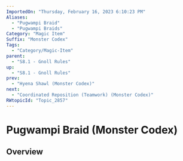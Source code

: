 ```yaml
---
ImportedOn: "Thursday, February 16, 2023 6:10:23 PM"
Aliases:
  - "Pugwampi Braid"
  - "Pugwampi Braids"
Category: "Magic Item"
Suffix: "Monster Codex"
Tags:
  - "Category/Magic-Item"
parent:
  - "S8.1 - Gnoll Rules"
up:
  - "S8.1 - Gnoll Rules"
prev:
  - "Hyena Shawl (Monster Codex)"
next:
  - "Coordinated Reposition (Teamwork) (Monster Codex)"
RWtopicId: "Topic_2857"
---
```

# Pugwampi Braid (Monster Codex)
## Overview
